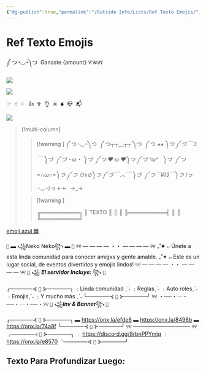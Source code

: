```yaml
---
{"dg-publish":true,"permalink":"/Outside Info/Lists/Ref Texto Emojis/","title":"Ref Texto Emojis","updated":"2023-11-24T08:36:52.815-05:00"}
---
```



# Ref Texto Emojis

༼ つ◔◡◔༽つ  Ganaste {amount} 𝒞𝒰𝒫𝐼

![](https://i.imgur.com/PgVfSIa.png) 

![](https://cdn.discordapp.com/attachments/1012843828388036769/1012843992175611994/Barrita_separadora.gif)

☞︎  ☝︎  ☟︎   👍︎  ✞︎  👌︎  ☠︎  💣︎  📪︎  📬︎

![](https://i.imgur.com/OangxkR.png)

> [!multi-column]
> 
> > [!warning ]
> > ༼ つ◔◡◔༽つ 
> > ༼ つ┬┬﹏┬┬ ༽つ 
> > ༼ つ ◕_◕ ༽つ
> > ༼ づ￣ 3￣ ༽づ 
> > ༼ づ・ω・ ༽づ 
> > ༼ つ ❤ ω ❤༽つ
> > ༼ づ ^ω^   ༽づ 
> > ༼ つ =∩ω∩=༽つ
> > ༼ つ ⊙x⊙༽つ
> > ༼ づ￣ ︿￣ ༽づ 
> > ༼ つ￣#)3￣༽つ
> > (っ◔◡◔)っ
> > ←_←
> >  →_→
> 
> > [!warning ]
> > 
> > ╔══════════╗
> > ║ TEXTO ║
> > ║ ║
> > ╠══════════╡
> > ║ ║
> > ╚══════════╝
> > 
> 

[emoji azul 🟦](https://es.piliapp.com/emoji/list/blue/)

`🌸` ▬ ꧁𝖭𝖾𝗄𝗈 𝖭𝖾𝗄𝗈꧂ ▬ `🌸`
୨୧ —  — — — ・・ —  —  — — ୨୧
₊˚✦ ៸៸ Únete a esta linda comunidad para conocer amigxs y gente amable.
₊˚✦ ៸៸ Este es un lugar social, de eventos divertidos y emojis lindos!
୨୧ —  — — — ・・ —  —  — — ୨୧
`🍥`  ꧁ ***El servidor Incluye:*** ꧂ `🍥` 

╭──────⊰ `🌸` ⊱──────╮
﹕Linda comunidad ˎˊ˗
﹕Reglasˎˊ˗
﹕Auto rolesˎˊ˗
﹕Emojisˎˊ˗
﹕Y mucho más ˎˊ˗
╰──────⊰ `🍡` ⊱──────╯
୨୧ ・──・┈・──・┈・──・୨୧
`🍰` ꧁***Inv & Banner***꧂ `🍰`

╭──────⊰ `🌸` ⊱──────╮
▬ https://onx.la/efde6
▬ https://onx.la/8498b
▬ https://onx.la/74a8f
╰──────⊰ `🍡` ⊱──────╯
୨୧ ─────────────── ୨୧ 
╭──────⊰ `🌸` ⊱──────╮
﹕ https://discord.gg/8rbnPPYmjq
﹕ https://onx.la/e8570
╰──────⊰ `🍡` ⊱──────╯
## Texto Para Profundizar Luego:


